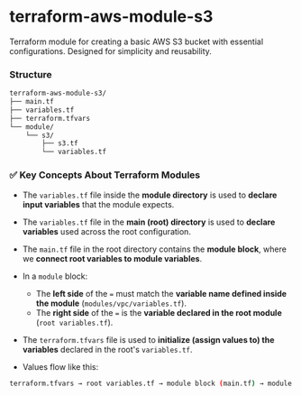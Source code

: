 # terraform-aws-module-s3
Terraform module for creating a basic AWS S3 bucket with essential configurations. Designed for simplicity and reusability.

### Structure

```bash
terraform-aws-module-s3/
├── main.tf
├── variables.tf
├── terraform.tfvars
└── module/
    └── s3/
        ├── s3.tf          
        └── variables.tf
```

### ✅ Key Concepts About Terraform Modules

- The `variables.tf` file inside the **module directory** is used to **declare input variables** that the module expects.

- The `variables.tf` file in the **main (root) directory** is used to **declare variables** used across the root configuration.

- The `main.tf` file in the root directory contains the **module block**, where we **connect root variables to module variables**.

- In a `module` block:
  - The **left side** of the `=` must match the **variable name defined inside the module** (`modules/vpc/variables.tf`).
  - The **right side** of the `=` is the **variable declared in the root module** (`root variables.tf`).

- The `terraform.tfvars` file is used to **initialize (assign values to) the variables** declared in the root's `variables.tf`.

- Values flow like this:
```bash
terraform.tfvars → root variables.tf → module block (main.tf) → module variables.tf → resources
```


